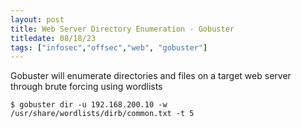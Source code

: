 ```yaml
---
layout: post
title: Web Server Directory Enumeration - Gobuster
titledate: 08/18/23
tags: ["infosec","offsec","web", "gobuster"]
---
```


Gobuster will enumerate directories and files on a target web server through brute forcing using wordlists

    $ gobuster dir -u 192.168.200.10 -w /usr/share/wordlists/dirb/common.txt -t 5

